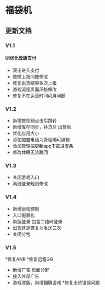福袋机
=====

更新文档
------

### V1.1

#### UI优化改版支付
* 双击进入支付
* 故障上报问题修改
* 修复出货结果多次上报
* 游戏流程页面风格修改
* 修复不在运营时间闪屏问题

### V1.2
* 新增按视频点击后跳转
* 新增库存同步，补货后 出货后
* 优化应用大小
* 添加加盟电话为管理端可编辑
* 添加管理端更新app下载进度条
* 修改休眠无法跳回

### V1.3
* 关闭游戏入口
*  离线登录规则修改

### V1.4
* 新增远程控制
* 入口配置化
* 新版登录  包含二维码登录
* 出货还是恢复为发送三次
* 关闭分包

### V1.5
*修复ANR
*修复远程GG
* 新增广告  页面分屏
* 接入外部广告
* 游戏改版，新增翻牌游戏
*修复出货错误问题
